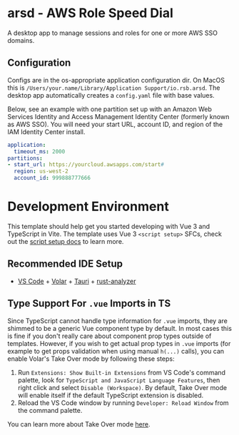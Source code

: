 # arsd - AWS Role Speed Dial

A desktop app to manage sessions and roles for one or more AWS SSO domains.

## Configuration

Configs are in the os-appropriate application configuration dir. On MacOS this is `/Users/your.name/Library/Application Support/io.rsb.arsd`. The desktop app automatically creates a `config.yaml` file with base values.

Below, see an example with one partition set up with an Amazon Web Services Identity and Access Management Identity Center (formerly known as AWS SSO). You will need your start URL, account ID, and region of the IAM Identity Center install.

```yaml
application:
  timeout_ms: 2000
partitions:
- start_url: https://yourcloud.awsapps.com/start#
  region: us-west-2
  account_id: 999888777666
```

# Development Environment

This template should help get you started developing with Vue 3 and TypeScript in Vite. The template uses Vue 3 `<script setup>` SFCs, check out the [script setup docs](https://v3.vuejs.org/api/sfc-script-setup.html#sfc-script-setup) to learn more.

## Recommended IDE Setup

- [VS Code](https://code.visualstudio.com/) + [Volar](https://marketplace.visualstudio.com/items?itemName=Vue.volar) + [Tauri](https://marketplace.visualstudio.com/items?itemName=tauri-apps.tauri-vscode) + [rust-analyzer](https://marketplace.visualstudio.com/items?itemName=rust-lang.rust-analyzer)

## Type Support For `.vue` Imports in TS

Since TypeScript cannot handle type information for `.vue` imports, they are shimmed to be a generic Vue component type by default. In most cases this is fine if you don't really care about component prop types outside of templates. However, if you wish to get actual prop types in `.vue` imports (for example to get props validation when using manual `h(...)` calls), you can enable Volar's Take Over mode by following these steps:

1. Run `Extensions: Show Built-in Extensions` from VS Code's command palette, look for `TypeScript and JavaScript Language Features`, then right click and select `Disable (Workspace)`. By default, Take Over mode will enable itself if the default TypeScript extension is disabled.
2. Reload the VS Code window by running `Developer: Reload Window` from the command palette.

You can learn more about Take Over mode [here](https://github.com/johnsoncodehk/volar/discussions/471).
